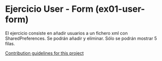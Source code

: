 # Ejercicio User - Form (ex01-user-form)

El ejercicio consiste en añadir usuarios a un fichero xml con SharedPreferences. Se podrán añadir y eliminar. Sólo se podrán mostrar 5 filas.

[Contribution guidelines for this project](assets/form.png)

